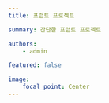 ```yaml
---
title: 프런트 프로젝트

summary: 간단한 프런트 프로젝트

authors:
    - admin

featured: false

image:
    focal_point: Center
---
```


